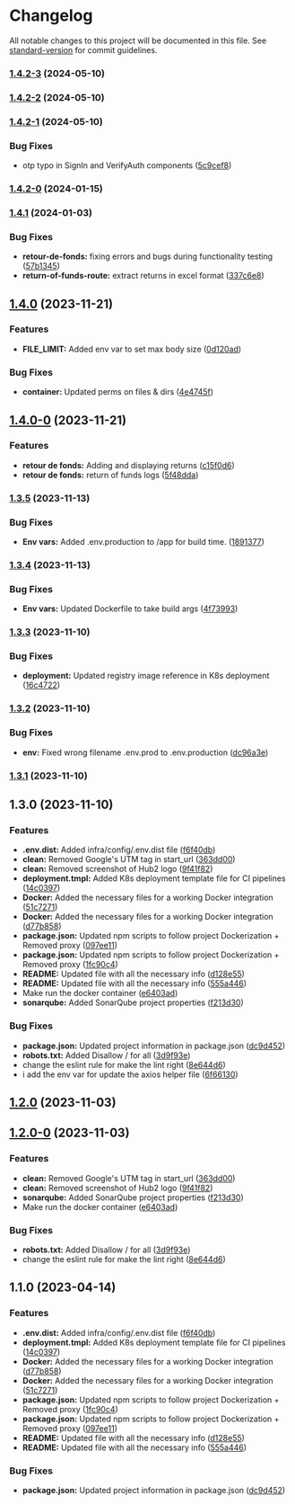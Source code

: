 # Changelog

All notable changes to this project will be documented in this file. See [standard-version](https://github.com/conventional-changelog/standard-version) for commit guidelines.

### [1.4.2-3](https://gitlab.com/connekt4/back-office-support-webapp/compare/v1.4.2-2...v1.4.2-3) (2024-05-10)

### [1.4.2-2](https://gitlab.com/connekt4/back-office-support-webapp/compare/v1.4.2-1...v1.4.2-2) (2024-05-10)

### [1.4.2-1](https://gitlab.com/connekt4/back-office-support-webapp/compare/v1.4.2-0...v1.4.2-1) (2024-05-10)


### Bug Fixes

* otp typo in SignIn and VerifyAuth components ([5c9cef8](https://gitlab.com/connekt4/back-office-support-webapp/commit/5c9cef814aa3223c714087be1bd6431d382f7353))

### [1.4.2-0](https://gitlab.com/connekt4/back-office-support-webapp/compare/v1.4.1...v1.4.2-0) (2024-01-15)

### [1.4.1](https://gitlab.com/connekt4/back-office-support-webapp/compare/v1.4.0...v1.4.1) (2024-01-03)


### Bug Fixes

* **retour-de-fonds:** fixing errors and bugs during functionality testing ([57b1345](https://gitlab.com/connekt4/back-office-support-webapp/commit/57b1345969635a9363225d3987441ab1ed2b8413))
* **return-of-funds-route:** extract returns in excel format ([337c6e8](https://gitlab.com/connekt4/back-office-support-webapp/commit/337c6e842eaffe7e7e494836d98eab2ca31442af))

## [1.4.0](https://gitlab.com/connekt4/back-office-support-webapp/compare/v1.4.0-0...v1.4.0) (2023-11-21)


### Features

* **FILE_LIMIT:** Added env var to set max body size ([0d120ad](https://gitlab.com/connekt4/back-office-support-webapp/commit/0d120ada9ae1bd40566be9e84d03f4c5e5813dd0))


### Bug Fixes

* **container:** Updated perms on files & dirs ([4e4745f](https://gitlab.com/connekt4/back-office-support-webapp/commit/4e4745f2ccb2ceff4cee4dc330a7762cb1a6b92e))

## [1.4.0-0](https://gitlab.com/connekt4/back-office-support-webapp/compare/v1.3.5...v1.4.0-0) (2023-11-21)


### Features

* **retour de fonds:** Adding and displaying returns ([c15f0d6](https://gitlab.com/connekt4/back-office-support-webapp/commit/c15f0d6a7a4f658ea208e1e95047d41da04e4cd7))
* **retour de fonds:** return of funds logs ([5f48dda](https://gitlab.com/connekt4/back-office-support-webapp/commit/5f48dda677b018830f689de7b09224d7031ec8a9))

### [1.3.5](https://gitlab.com/connekt4/back-office-support-webapp/compare/v1.3.4...v1.3.5) (2023-11-13)


### Bug Fixes

* **Env vars:** Added .env.production to /app for build time. ([1891377](https://gitlab.com/connekt4/back-office-support-webapp/commit/189137792e4e21998f19230cf470aa074f4420f0))

### [1.3.4](https://gitlab.com/connekt4/back-office-support-webapp/compare/v1.3.3...v1.3.4) (2023-11-13)


### Bug Fixes

* **Env vars:** Updated Dockerfile to take build args ([4f73993](https://gitlab.com/connekt4/back-office-support-webapp/commit/4f739935a2965975d60a4294b005f58527c18d27))

### [1.3.3](https://gitlab.com/connekt4/back-office-support-webapp/compare/v1.3.2...v1.3.3) (2023-11-10)


### Bug Fixes

* **deployment:** Updated registry image reference in K8s deployment ([16c4722](https://gitlab.com/connekt4/back-office-support-webapp/commit/16c47223846497c22916a68741056baa779d178c))

### [1.3.2](https://gitlab.com/connekt4/back-office-support-webapp/compare/v1.3.1...v1.3.2) (2023-11-10)


### Bug Fixes

* **env:** Fixed wrong filename .env.prod to .env.production ([dc96a3e](https://gitlab.com/connekt4/back-office-support-webapp/commit/dc96a3e4aeb77e6e2dca52de5b92dae2cfd5a6b4))

### [1.3.1](https://gitlab.com/connekt4/back-office-support-webapp/compare/v1.3.0...v1.3.1) (2023-11-10)

## 1.3.0 (2023-11-10)


### Features

* **.env.dist:** Added infra/config/.env.dist file ([f6f40db](https://gitlab.com/connekt4/back-office-support-webapp/commit/f6f40db488eb1013c73104b75434652ff031ecfd))
* **clean:** Removed Google's UTM tag in start_url ([363dd00](https://gitlab.com/connekt4/back-office-support-webapp/commit/363dd00d1e229ea0aba3259cc356b2db6bbc062a))
* **clean:** Removed screenshot of Hub2 logo ([9f41f82](https://gitlab.com/connekt4/back-office-support-webapp/commit/9f41f823729f2aebbcbdf52eb6fa9c013ce429d3))
* **deployment.tmpl:** Added K8s deployment template file for CI pipelines ([14c0397](https://gitlab.com/connekt4/back-office-support-webapp/commit/14c0397aa4b054b728cd79ee081c496cd2b9b09f))
* **Docker:** Added the necessary files for a working Docker integration ([51c7271](https://gitlab.com/connekt4/back-office-support-webapp/commit/51c7271310f2c910715ab7d2afc1f14cc68811a6))
* **Docker:** Added the necessary files for a working Docker integration ([d77b858](https://gitlab.com/connekt4/back-office-support-webapp/commit/d77b8581cedd0741c005e2f4b36ca97d1efbbad3))
* **package.json:** Updated npm scripts to follow project Dockerization + Removed proxy ([097ee11](https://gitlab.com/connekt4/back-office-support-webapp/commit/097ee1110ed3c571c3f5ee1ad10343bd6d99e4cf))
* **package.json:** Updated npm scripts to follow project Dockerization + Removed proxy ([1fc90c4](https://gitlab.com/connekt4/back-office-support-webapp/commit/1fc90c48a9bd5732ae1031c2e57517613e6c9969))
* **README:** Updated file with all the necessary info ([d128e55](https://gitlab.com/connekt4/back-office-support-webapp/commit/d128e5523165faa7981f3bcb2f7c3d5eb295a3d4))
* **README:** Updated file with all the necessary info ([555a446](https://gitlab.com/connekt4/back-office-support-webapp/commit/555a4463667c4aefb8dd0eb510afd6c3baa8685a))
* Make run the docker container ([e6403ad](https://gitlab.com/connekt4/back-office-support-webapp/commit/e6403ad959846a96862b4626e5efe4f1001364fe))
* **sonarqube:** Added SonarQube project properties ([f213d30](https://gitlab.com/connekt4/back-office-support-webapp/commit/f213d3068821b575679767f95a44216bc556c085))


### Bug Fixes

* **package.json:** Updated project information in package.json ([dc9d452](https://gitlab.com/connekt4/back-office-support-webapp/commit/dc9d4527001cb5d9aa40b83a8925a4f6224fc464))
* **robots.txt:** Added Disallow / for all ([3d9f93e](https://gitlab.com/connekt4/back-office-support-webapp/commit/3d9f93efda22a9cdc1e3c7381db92952d6f655ad))
* change the eslint rule for make the lint right ([8e644d6](https://gitlab.com/connekt4/back-office-support-webapp/commit/8e644d69de1dc5f62fe68eb4f37b46334143c508))
* i add the env var for update the axios helper file ([6f66130](https://gitlab.com/connekt4/back-office-support-webapp/commit/6f661302f8d3b43bb94abf9fcfbfebd24729fccb))

## [1.2.0](https://gitlab.com/connekt4/back-office-support/compare/v1.2.0-0...v1.2.0) (2023-11-03)

## [1.2.0-0](https://gitlab.com/connekt4/back-office-support/compare/v1.1.0...v1.2.0-0) (2023-11-03)


### Features

* **clean:** Removed Google's UTM tag in start_url ([363dd00](https://gitlab.com/connekt4/back-office-support/commit/363dd00d1e229ea0aba3259cc356b2db6bbc062a))
* **clean:** Removed screenshot of Hub2 logo ([9f41f82](https://gitlab.com/connekt4/back-office-support/commit/9f41f823729f2aebbcbdf52eb6fa9c013ce429d3))
* **sonarqube:** Added SonarQube project properties ([f213d30](https://gitlab.com/connekt4/back-office-support/commit/f213d3068821b575679767f95a44216bc556c085))
* Make run the docker container ([e6403ad](https://gitlab.com/connekt4/back-office-support/commit/e6403ad959846a96862b4626e5efe4f1001364fe))


### Bug Fixes

* **robots.txt:** Added Disallow / for all ([3d9f93e](https://gitlab.com/connekt4/back-office-support/commit/3d9f93efda22a9cdc1e3c7381db92952d6f655ad))
* change the eslint rule for make the lint right ([8e644d6](https://gitlab.com/connekt4/back-office-support/commit/8e644d69de1dc5f62fe68eb4f37b46334143c508))

## 1.1.0 (2023-04-14)


### Features

* **.env.dist:** Added infra/config/.env.dist file ([f6f40db](https://gitlab.com/connekt4/back-office-support/commit/f6f40db488eb1013c73104b75434652ff031ecfd))
* **deployment.tmpl:** Added K8s deployment template file for CI pipelines ([14c0397](https://gitlab.com/connekt4/back-office-support/commit/14c0397aa4b054b728cd79ee081c496cd2b9b09f))
* **Docker:** Added the necessary files for a working Docker integration ([d77b858](https://gitlab.com/connekt4/back-office-support/commit/d77b8581cedd0741c005e2f4b36ca97d1efbbad3))
* **Docker:** Added the necessary files for a working Docker integration ([51c7271](https://gitlab.com/connekt4/back-office-support/commit/51c7271310f2c910715ab7d2afc1f14cc68811a6))
* **package.json:** Updated npm scripts to follow project Dockerization + Removed proxy ([1fc90c4](https://gitlab.com/connekt4/back-office-support/commit/1fc90c48a9bd5732ae1031c2e57517613e6c9969))
* **package.json:** Updated npm scripts to follow project Dockerization + Removed proxy ([097ee11](https://gitlab.com/connekt4/back-office-support/commit/097ee1110ed3c571c3f5ee1ad10343bd6d99e4cf))
* **README:** Updated file with all the necessary info ([d128e55](https://gitlab.com/connekt4/back-office-support/commit/d128e5523165faa7981f3bcb2f7c3d5eb295a3d4))
* **README:** Updated file with all the necessary info ([555a446](https://gitlab.com/connekt4/back-office-support/commit/555a4463667c4aefb8dd0eb510afd6c3baa8685a))


### Bug Fixes

* **package.json:** Updated project information in package.json ([dc9d452](https://gitlab.com/connekt4/back-office-support/commit/dc9d4527001cb5d9aa40b83a8925a4f6224fc464))
